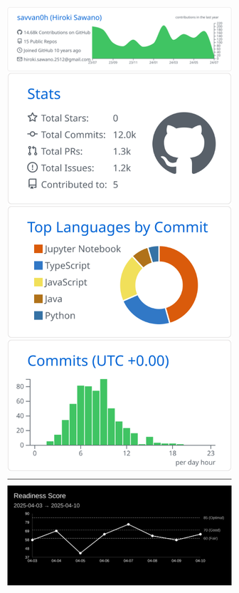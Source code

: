 <!--
**hiroki-sawano/hiroki-sawano** is a ✨ _special_ ✨ repository because its `README.md` (this file) appears on your GitHub profile.

Here are some ideas to get you started:

- 🔭 I’m currently working on ...
- 🌱 I’m currently learning ...
- 👯 I’m looking to collaborate on ...
- 🤔 I’m looking for help with ...
- 💬 Ask me about ...
- 📫 How to reach me: ...
- 😄 Pronouns: ...
- ⚡ Fun fact: ...
-->

[![](https://raw.githubusercontent.com/hiroki-sawano/hiroki-sawano/master/profile-summary-card-output/github/0-profile-details.svg)](https://github.com/vn7n24fzkq/github-profile-summary-cards)  
[![](https://raw.githubusercontent.com/hiroki-sawano/hiroki-sawano/master/profile-summary-card-output/github/3-stats.svg)](https://github.com/vn7n24fzkq/github-profile-summary-cards)
[![](https://raw.githubusercontent.com/hiroki-sawano/hiroki-sawano/master/profile-summary-card-output/github/2-most-commit-language.svg)](https://github.com/vn7n24fzkq/github-profile-summary-cards)
![](https://raw.githubusercontent.com/hiroki-sawano/hiroki-sawano/master/profile-summary-card-output/github/4-productive-time.svg)

---

[![](https://raw.githubusercontent.com/savvan0h/savvan0h/refs/heads/master/oura-profile-card-output/card-readiness-week.svg)](https://github.com/savvan0h/oura-profile-cards)
